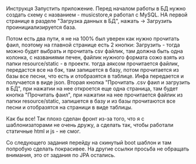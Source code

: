 Инструкця
Запустить приложение.
Перед началом работы в БД нужно создать схему с названием - musicstore,я работал с MySQL.
НА первой странице в разделе "Загрузка данных в БД", нажать -> Загрузить
проинициализируется база.

Потом есть два пути, я не на 100% был уверен как нужно прочитать фаил, поэтому на главной странице есть 2 кнопки:
Загрузить - тогда можно будет выбрать и прочитать csv файлик, там должна быть одна колонка, с названиями печен, файлик нужного формата
сожо взять из папки resource/static - в проектк. тогда аяксом прочитается файлик, передастся все на бэк, там запишется в базу, потом прочитается 
из базы все песни, что есть и отобразятся в таблице. Инфа передается и получается в виде json.
Вторая кнопка "Прочитать .csv фаил и загрузить в БД", при нажатии на нее откроется еще одна страница, там будет кнопка "Прочитать фаил", при нажатии на нее прочитается файлик из папки 
resource/static, запишется в базу и из базы прочитаются все песни и отобразятся на страници в виде таблицы.

Как бы все! Так плохо сделан фронт из-за того, что я с шаблонизаторами не очень дружу, а сделать так, чтобы работали статичные
html и js - не смог.

Со следующего задания перейду на скинутый boot шаблон и там попробую сделать покрасивее.
На другие ссылки просьба не обращать внимания, это от задания по JPA остались.
